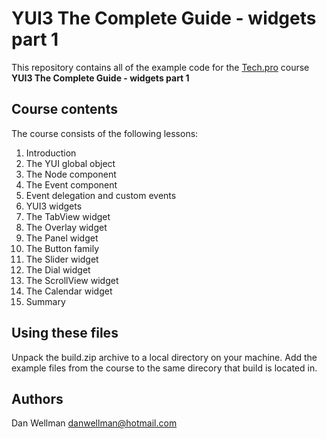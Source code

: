 # YUI3 The Complete Guide - widgets part 1 #

This repository contains all of the example code for the [Tech.pro](http://tech.pro) course **YUI3 The Complete Guide - widgets part 1**

## Course contents ##

The course consists of the following lessons:

1. Introduction
2. The YUI global object
3. The Node component
4. The Event component
5. Event delegation and custom events
6. YUI3 widgets
7. The TabView widget
8. The Overlay widget
9. The Panel widget
10. The Button family
11. The Slider widget
12. The Dial widget
13. The ScrollView widget
14. The Calendar widget
15. Summary

## Using these files ##
Unpack the build.zip archive to a local directory on your machine. Add the example files from the course to the same direcory that build is located in.

## Authors ##
Dan Wellman <danwellman@hotmail.com>